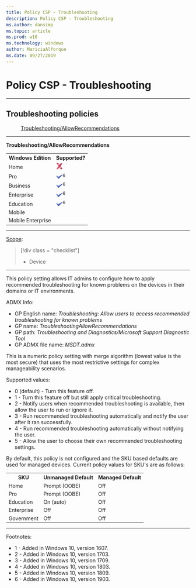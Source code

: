 ```yaml
---
title: Policy CSP - Troubleshooting
description: Policy CSP - Troubleshooting
ms.author: dansimp
ms.topic: article
ms.prod: w10
ms.technology: windows
author: MariciaAlforque
ms.date: 09/27/2019
---
```


# Policy CSP - Troubleshooting



<hr/>

<!--Policies-->
## Troubleshooting policies  

<dl>
  <dd>
    <a href="#troubleshooting-allowrecommendations">Troubleshooting/AllowRecommendations</a>
  </dd>
</dl>


<hr/>

<!--Policy-->
<a href="" id="troubleshooting-allowrecommendations"></a>**Troubleshooting/AllowRecommendations**  

<!--SupportedSKUs-->
<table>
<tr>
    <th>Windows Edition</th>
    <th>Supported?</th>
</tr>
<tr>
    <td>Home</td>
    <td><img src="images/crossmark.png" alt="cross mark" /></td>
</tr>
<tr>
    <td>Pro</td>
    <td><img src="images/checkmark.png" alt="check mark" /><sup>6</sup></td>
</tr>
<tr>
    <td>Business</td>
    <td><img src="images/checkmark.png" alt="check mark" /><sup>6</sup></td>
</tr>
<tr>
    <td>Enterprise</td>
    <td><img src="images/checkmark.png" alt="check mark" /><sup>6</sup></td>
</tr>
<tr>
    <td>Education</td>
    <td><img src="images/checkmark.png" alt="check mark" /><sup>6</sup></td>
</tr>
<tr>
    <td>Mobile</td>
    <td></td>
</tr>
<tr>
    <td>Mobile Enterprise</td>
    <td></td>
</tr>
</table>

<!--/SupportedSKUs-->
<hr/>

<!--Scope-->
[Scope](./policy-configuration-service-provider.md#policy-scope):

> [!div class = "checklist"]
> * Device

<hr/>

<!--/Scope-->
<!--Description-->
This policy setting allows IT admins to configure how to apply recommended troubleshooting for known problems on the devices in their domains or IT environments.

<!--/Description-->
<!--ADMXMapped-->
ADMX Info:  
-   GP English name: *Troubleshooting: Allow users to access recommended troubleshooting for known problems*
-   GP name: *TroubleshootingAllowRecommendations*
-   GP path: *Troubleshooting and Diagnostics/Microsoft Support Diagnostic Tool*
-   GP ADMX file name: *MSDT.admx*

<!--/ADMXMapped-->
<!--SupportedValues-->
This is a numeric policy setting with merge algorithm (lowest value is the most secure) that uses the most restrictive settings for complex manageability scenarios.

Supported values:  
-   0 (default) - Turn this feature off.
-   1 - Turn this feature off but still apply critical troubleshooting.
-   2 - Notify users when recommended troubleshooting is available, then allow the user to run or ignore it.
-   3 - Run recommended troubleshooting automatically and notify the user after it ran successfully.
-   4 - Run recommended troubleshooting automatically without notifying the user.
-   5 - Allow the user to choose their own recommended troubleshooting settings.

By default, this policy is not configured and the SKU based defaults are used for managed devices. Current policy values for SKU's are as follows:
<table>
<tr>
    <th>SKU</th>
    <th>Unmanaged Default</th>
    <th>Managed Default</th>
</tr>
<tr>
    <td>Home</td>
    <td>Prompt (OOBE)</td>
    <td>Off</td>
</tr>
<tr>
    <td>Pro</td>
    <td>Prompt (OOBE)</td>
    <td>Off</td>
</tr>
<tr>
    <td>Education</td>
    <td>On (auto)</td>
    <td>Off</td>
</tr>
<tr>
    <td>Enterprise</td>
    <td>Off</td>
    <td>Off</td>
</tr>
<tr>
    <td>Government</td>
    <td>Off</td>
    <td>Off</td>
</tr>
</table>

<!--/SupportedValues-->
<!--Example-->

<!--/Example-->
<!--Validation-->

<!--/Validation-->
<!--/Policy-->
<hr/>

Footnotes:

-   1 - Added in Windows 10, version 1607.
-   2 - Added in Windows 10, version 1703.
-   3 - Added in Windows 10, version 1709.
-   4 - Added in Windows 10, version 1803.
-   5 - Added in Windows 10, version 1809.
-   6 - Added in Windows 10, version 1903.

<!--/Policies-->

